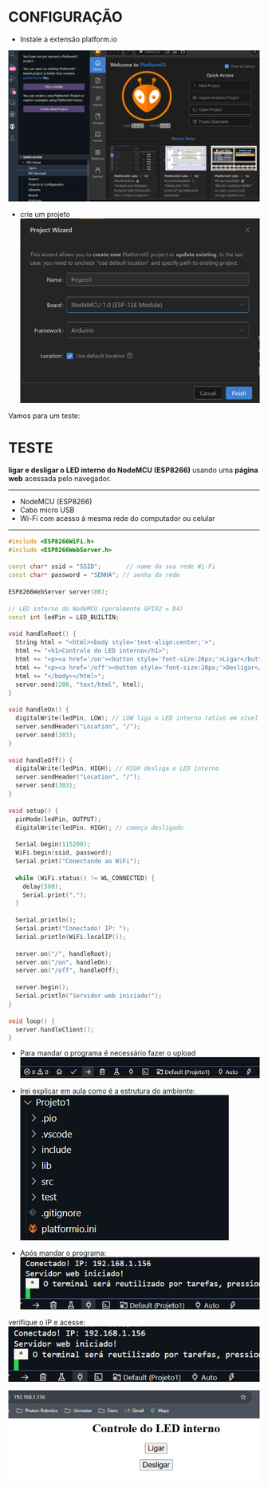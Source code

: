 # CONFIGURAÇÃO
- Instale a extensão platform.io

![alt text](image-1.png)


- crie um projeto
![alt text](image.png)


Vamos para um teste:

# TESTE

 **ligar e desligar o LED interno do NodeMCU (ESP8266)** usando uma **página web** acessada pelo navegador.

---


- NodeMCU (ESP8266)
- Cabo micro USB
- Wi-Fi com acesso à mesma rede do computador ou celular

---


```cpp
#include <ESP8266WiFi.h>
#include <ESP8266WebServer.h>

const char* ssid = "SSID";       // nome da sua rede Wi-Fi
const char* password = "SENHA"; // senha da rede

ESP8266WebServer server(80);

// LED interno do NodeMCU (geralmente GPIO2 = D4)
const int ledPin = LED_BUILTIN;

void handleRoot() {
  String html = "<html><body style='text-align:center;'>";
  html += "<h1>Controle do LED interno</h1>";
  html += "<p><a href='/on'><button style='font-size:20px;'>Ligar</button></a></p>";
  html += "<p><a href='/off'><button style='font-size:20px;'>Desligar</button></a></p>";
  html += "</body></html>";
  server.send(200, "text/html", html);
}

void handleOn() {
  digitalWrite(ledPin, LOW); // LOW liga o LED interno (ativo em nível baixo)
  server.sendHeader("Location", "/");
  server.send(303);
}

void handleOff() {
  digitalWrite(ledPin, HIGH); // HIGH desliga o LED interno
  server.sendHeader("Location", "/");
  server.send(303);
}

void setup() {
  pinMode(ledPin, OUTPUT);
  digitalWrite(ledPin, HIGH); // começa desligado

  Serial.begin(115200);
  WiFi.begin(ssid, password);
  Serial.print("Conectando ao WiFi");

  while (WiFi.status() != WL_CONNECTED) {
    delay(500);
    Serial.print(".");
  }

  Serial.println();
  Serial.print("Conectado! IP: ");
  Serial.println(WiFi.localIP());

  server.on("/", handleRoot);
  server.on("/on", handleOn);
  server.on("/off", handleOff);

  server.begin();
  Serial.println("Servidor web iniciado!");
}

void loop() {
  server.handleClient();
}
```

- Para mandar o programa é necessário fazer o upload
![alt text](image-2.png)

- Irei explicar em aula como é a estrutura do ambiente:
![alt text](image-3.png)


- Após mandar o programa:
![](image-4.png)

verifique o IP e acesse:
![alt text](image-5.png)

![alt text](image-6.png)
